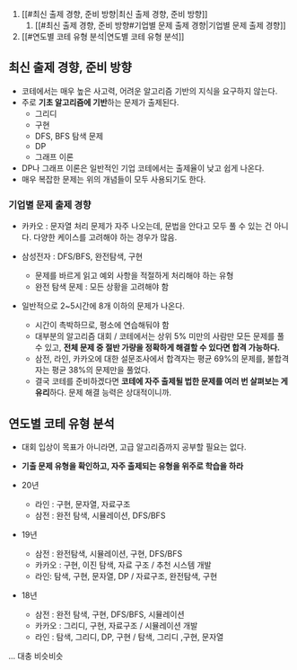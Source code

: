 1. [[#최신 출제 경향, 준비 방향|최신 출제 경향, 준비 방향]]
	1. [[#최신 출제 경향, 준비 방향#기업별 문제 출제 경향|기업별 문제 출제 경향]]
2. [[#연도별 코테 유형 분석|연도별 코테 유형 분석]]

## 최신 출제 경향, 준비 방향
- 코테에서는 매우 높은 사고력, 어려운 알고리즘 기반의 지식을 요구하지 않는다.
- 주로 **기초 알고리즘에 기반**하는 문제가 출제된다.
	- 그리디
	- 구현
	- DFS, BFS 탐색 문제 
	- DP
	- 그래프 이론
- DP나 그래프 이론은 일반적인 기업 코테에서는 출제율이 낮고 쉽게 나온다. 
- 매우 복잡한 문제는 위의 개념들이 모두 사용되기도 한다. 

### 기업별 문제 출제 경향
- 카카오 : 문자열 처리 문제가 자주 나오는데, 문법을 안다고 모두 풀 수 있는 건 아니다. 다양한 케이스를 고려해야 하는 경우가 많음.
- 삼성전자 : DFS/BFS, 완전탐색, 구현
	- 문제를 바르게 읽고 예외 사항을 적절하게 처리해야 하는 유형
	- 완전 탐색 문제 : 모든 상황을 고려해야 함

- 일반적으로 2~5시간에 8개 이하의 문제가 나온다. 
	- 시간이 촉박하므로, 평소에 연습해둬야 함
	- 대부분의 알고리즘 대회 / 코테에서는 상위 5% 미만의 사람만 모든 문제를 풀 수 있고, **전체 문제 중 절반 가량을 정확하게 해결할 수 있다면 합격 가능하다.**
	- 삼전, 라인, 카카오에 대한 설문조사에서 합격자는 평균 69%의 문제를, 불합격자는 평균 38%의 문제만을 풀었다. 
	- 결국 코테를 준비하겠다면 **코테에 자주 출제될 법한 문제를 여러 번 살펴보는 게 유리**하다. 문제 해결 능력은 상대적이니까.

## 연도별 코테 유형 분석
- 대회 입상이 목표가 아니라면, 고급 알고리즘까지 공부할 필요는 없다. 
- **기출 문제 유형을 확인하고, 자주 출제되는 유형을 위주로 학습을 하라**

- 20년
	- 라인 : 구현, 문자열, 자료구조
	- 삼전 : 완전 탐색, 시뮬레이션, DFS/BFS

- 19년
	- 삼전 : 완전탐색, 시뮬레이션, 구현, DFS/BFS
	- 카카오 : 구현, 이진 탐색, 자료 구조 / 추천 시스템 개발
	- 라인: 탐색, 구현, 문자열, DP / 자료구조, 완전탐색, 구현

- 18년
	- 삼전 : 완전 탐색, 구현, DFS/BFS, 시뮬레이션
	- 카카오 : 그리디, 구현, 자료구조 / 시뮬레이션 개발
	- 라인 : 탐색, 그리디, DP, 구현 / 탐색, 그리디 ,구현, 문자열

... 대충 비슷비슷

